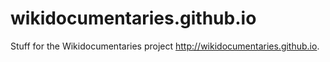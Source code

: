 # wikidocumentaries.github.io
Stuff for the Wikidocumentaries project
http://wikidocumentaries.github.io.
